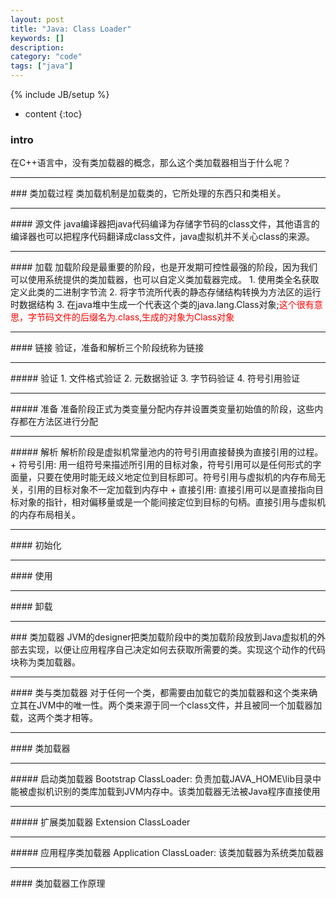 ```yaml
--- 
layout: post 
title: "Java: Class Loader" 
keywords: [] 
description: 
category: "code" 
tags: ["java"] 
--- 
```

{% include JB/setup %}
* content
{:toc}


### intro
在C++语言中，没有类加载器的概念，那么这个类加载器相当于什么呢？
<hr />
### 类加载过程
类加载机制是加载类的，它所处理的东西只和类相关。
<hr />
#### 源文件
java编译器把java代码编译为存储字节码的class文件，其他语言的编译器也可以把程序代码翻译成class文件，java虚拟机并不关心class的来源。
<hr />
#### 加载
加载阶段是最重要的阶段，也是开发期可控性最强的阶段，因为我们可以使用系统提供的类加载器，也可以自定义类加载器完成。
1. 使用类全名获取定义此类的二进制字节流
2. 将字节流所代表的静态存储结构转换为方法区的运行时数据结构
3. 在java堆中生成一个代表这个类的java.lang.Class对象;<font color="red">这个很有意思，字节码文件的后缀名为.class,生成的对象为Class对象</font>
<hr />
#### 链接
验证，准备和解析三个阶段统称为链接
<hr />
##### 验证
1. 文件格式验证
2. 元数据验证
3. 字节码验证
4. 符号引用验证
<hr />
##### 准备
准备阶段正式为类变量分配内存并设置类变量初始值的阶段，这些内存都在方法区进行分配
<hr />
##### 解析
解析阶段是虚拟机常量池内的符号引用直接替换为直接引用的过程。
+ 符号引用: 用一组符号来描述所引用的目标对象，符号引用可以是任何形式的字面量，只要在使用时能无歧义地定位到目标即可。符号引用与虚拟机的内存布局无关，引用的目标对象不一定加载到内存中
+ 直接引用: 直接引用可以是直接指向目标对象的指针，相对偏移量或是一个能间接定位到目标的句柄。直接引用与虚拟机的内存布局相关。
<hr />
#### 初始化
<hr />
#### 使用
<hr />
#### 卸载
<hr />
### 类加载器
JVM的designer把类加载阶段中的类加载阶段放到Java虚拟机的外部去实现，以便让应用程序自己决定如何去获取所需要的类。实现这个动作的代码块称为类加载器。
<hr />
#### 类与类加载器
对于任何一个类，都需要由加载它的类加载器和这个类来确立其在JVM中的唯一性。两个类来源于同一个class文件，并且被同一个加载器加载，这两个类才相等。
<hr />
#### 类加载器
<hr />
##### 启动类加载器
Bootstrap ClassLoader: 负责加载JAVA_HOME\lib目录中能被虚拟机识别的类库加载到JVM内存中。该类加载器无法被Java程序直接使用
<hr />
##### 扩展类加载器
Extension ClassLoader
<hr />
##### 应用程序类加载器
Application ClassLoader: 该类加载器为系统类加载器
<hr />
#### 类加载器工作原理

